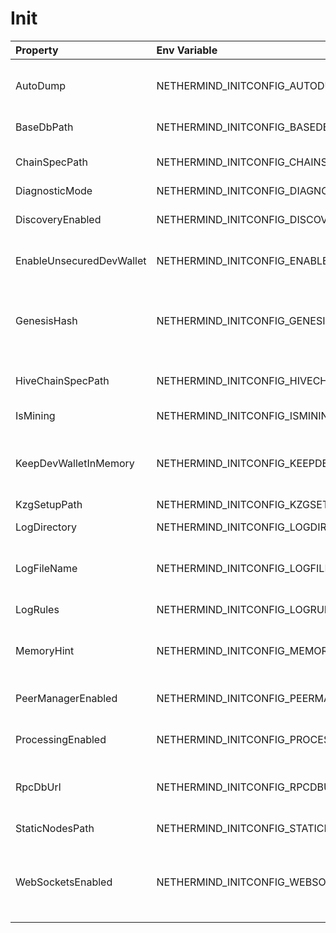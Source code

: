 # Init



| Property | Env Variable | Description | Default |
| :--- | :--- | :--- | :--- |
| AutoDump | NETHERMIND_INITCONFIG_AUTODUMP | Auto dump on bad blocks for diagnostics, Possible values [None, Receipts, Parity, Geth, All] | Receipts |
| BaseDbPath | NETHERMIND_INITCONFIG_BASEDBPATH | Base directory path for all the nethermind databases. | "db" |
| ChainSpecPath | NETHERMIND_INITCONFIG_CHAINSPECPATH | Path to the chain definition file (Parity chainspec or Geth genesis file). | chainspec/foundation.json |
| DiagnosticMode | NETHERMIND_INITCONFIG_DIAGNOSTICMODE | Diagnostics modes | None |
| DiscoveryEnabled | NETHERMIND_INITCONFIG_DISCOVERYENABLED | If 'false' then the node does not try to find nodes beyond the bootnodes configured. | true |
| EnableUnsecuredDevWallet | NETHERMIND_INITCONFIG_ENABLEUNSECUREDDEVWALLET | If 'true' then it enables the wallet / key store in the application. | false |
| GenesisHash | NETHERMIND_INITCONFIG_GENESISHASH | Hash of the genesis block - if the default null value is left then the genesis block validity will not be checked which is useful for ad hoc test/private networks. | null |
| HiveChainSpecPath | NETHERMIND_INITCONFIG_HIVECHAINSPECPATH | Path to the chain definition file created by Hive for test purpouse | chainspec/test.json |
| IsMining | NETHERMIND_INITCONFIG_ISMINING | If 'true' then the node will try to seal/mine new blocks | false |
| KeepDevWalletInMemory | NETHERMIND_INITCONFIG_KEEPDEVWALLETINMEMORY | If 'true' then any accounts created will be only valid during the session and deleted when application closes. | false |
| KzgSetupPath | NETHERMIND_INITCONFIG_KZGSETUPPATH | Kzg trusted setup file path | null |
| LogDirectory | NETHERMIND_INITCONFIG_LOGDIRECTORY | In case of null, the path is set to [applicationDirectiory]\logs | logs |
| LogFileName | NETHERMIND_INITCONFIG_LOGFILENAME | Name of the log file generated (useful when launching multiple networks with the same log folder). | "log.txt" |
| LogRules | NETHERMIND_INITCONFIG_LOGRULES | Overrides for default logs in format LogPath:LogLevel;* | null |
| MemoryHint | NETHERMIND_INITCONFIG_MEMORYHINT | A hint for the max memory that will allow us to configure the DB and Netty memory allocations. | null |
| PeerManagerEnabled | NETHERMIND_INITCONFIG_PEERMANAGERENABLED | If 'false' then the node does not connect to newly discovered peers.. | true |
| ProcessingEnabled | NETHERMIND_INITCONFIG_PROCESSINGENABLED | If 'false' then the node does not download/process new blocks.. | true |
| RpcDbUrl | NETHERMIND_INITCONFIG_RPCDBURL | Url for remote node that will be used as DB source when 'DiagnosticMode' is set to'RpcDb' |  |
| StaticNodesPath | NETHERMIND_INITCONFIG_STATICNODESPATH | Path to the file with a list of static nodes. | "Data/static-nodes.json" |
| WebSocketsEnabled | NETHERMIND_INITCONFIG_WEBSOCKETSENABLED | Defines whether the WebSockets service is enabled on node startup at the 'HttpPort' - e.g. ws://localhost:8545/ws/json-rpc | true |
